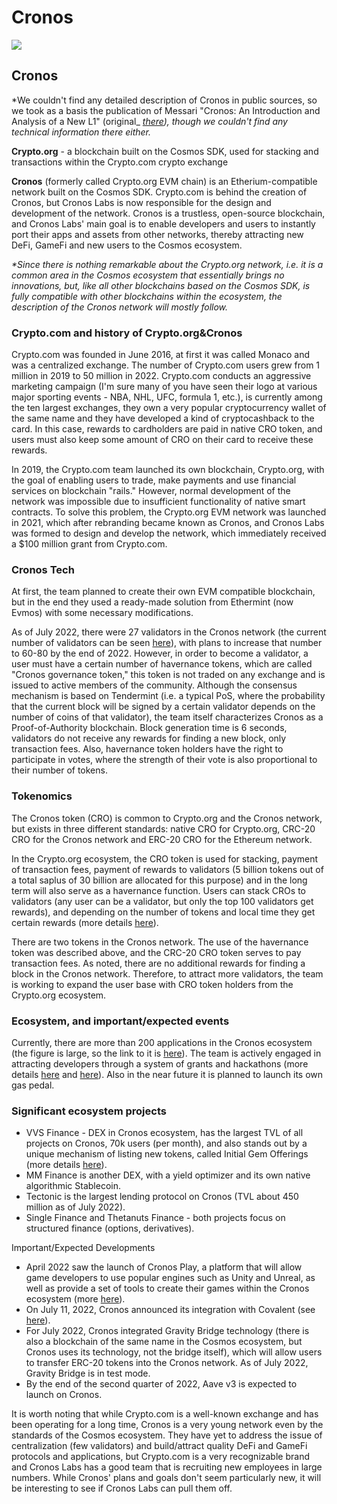 # Cronos

![](https://img1.teletype.in/files/c4/1c/c41c6fa0-b808-46bc-8dab-cce24266b892.png)

## Cronos <a href="#lint" id="lint"></a>

\*We couldn't find any detailed description of Cronos in public sources, so we took as a basis the publication of Messari "Cronos: An Introduction and Analysis of a New L1" (original\_ [_there_](https://messari.io/article/cronos-an-introduction-and-analysis-of-a-new-l1?referrer=list-view)_), though we couldn't find any technical information there either._

**Crypto.org** - a blockchain built on the Cosmos SDK, used for stacking and transactions within the Crypto.com crypto exchange

**Cronos** (formerly called Crypto.org EVM chain) is an Etherium-compatible network built on the Cosmos SDK. Crypto.com is behind the creation of Cronos, but Cronos Labs is now responsible for the design and development of the network. Cronos is a trustless, open-source blockchain, and Cronos Labs' main goal is to enable developers and users to instantly port their apps and assets from other networks, thereby attracting new DeFi, GameFi and new users to the Cosmos ecosystem.

_\*Since there is nothing remarkable about the Crypto.org network, i.e. it is a common area in the Cosmos ecosystem that essentially brings no innovations, but, like all other blockchains based on the Cosmos SDK, is fully compatible with other blockchains within the ecosystem, the description of the Cronos network will mostly follow._

### **Crypto.com and history of Crypto.org\&Cronos**

Crypto.com was founded in June 2016, at first it was called Monaco and was a centralized exchange. The number of Crypto.com users grew from 1 million in 2019 to 50 million in 2022. Crypto.com conducts an aggressive marketing campaign (I'm sure many of you have seen their logo at various major sporting events - NBA, NHL, UFC, formula 1, etc.), is currently among the ten largest exchanges, they own a very popular cryptocurrency wallet of the same name and they have developed a kind of cryptocashback to the card. In this case, rewards to cardholders are paid in native CRO token, and users must also keep some amount of CRO on their card to receive these rewards.

In 2019, the Crypto.com team launched its own blockchain, Crypto.org, with the goal of enabling users to trade, make payments and use financial services on blockchain "rails." However, normal development of the network was impossible due to insufficient functionality of native smart contracts. To solve this problem, the Crypto.org EVM network was launched in 2021, which after rebranding became known as Cronos, and Cronos Labs was formed to design and develop the network, which immediately received a $100 million grant from Crypto.com.

### **Cronos Tech**

At first, the team planned to create their own EVM compatible blockchain, but in the end they used a ready-made solution from Ethermint (now Evmos) with some necessary modifications.

As of July 2022, there were 27 validators in the Cronos network (the current number of validators can be seen [here](https://cronoscan.com/stat/miner/2?range=7\&blocktype=blocks)), with plans to increase that number to 60-80 by the end of 2022. However, in order to become a validator, a user must have a certain number of havernance tokens, which are called "Cronos governance token," this token is not traded on any exchange and is issued to active members of the community. Although the consensus mechanism is based on Tendermint (i.e. a typical PoS, where the probability that the current block will be signed by a certain validator depends on the number of coins of that validator), the team itself characterizes Cronos as a Proof-of-Authority blockchain. Block generation time is 6 seconds, validators do not receive any rewards for finding a new block, only transaction fees. Also, havernance token holders have the right to participate in votes, where the strength of their vote is also proportional to their number of tokens.

### **Tokenomics**

The Cronos token (CRO) is common to Crypto.org and the Cronos network, but exists in three different standards: native CRO for Crypto.org, CRC-20 CRO for the Cronos network and ERC-20 CRO for the Ethereum network.

In the Crypto.org ecosystem, the CRO token is used for stacking, payment of transaction fees, payment of rewards to validators (5 billion tokens out of a total saplus of 30 billion are allocated for this purpose) and in the long term will also serve as a havernance function. Users can stack CROs to validators (any user can be a validator, but only the top 100 validators get rewards), and depending on the number of tokens and local time they get certain rewards (more details [here](https://crypto.com/earn)).

There are two tokens in the Cronos network. The use of the havernance token was described above, and the CRC-20 CRO token serves to pay transaction fees. As noted, there are no additional rewards for finding a block in the Cronos network. Therefore, to attract more validators, the team is working to expand the user base with CRO token holders from the Crypto.org ecosystem.

### **Ecosystem, and important/expected events**

Currently, there are more than 200 applications in the Cronos ecosystem (the figure is large, so the link to it is [here](https://twitter.com/NewsCronos/status/1524554990454546432/photo/1)). The team is actively engaged in attracting developers through a system of grants and hackathons (more details [here](https://medium.com/cronos-chain/cronos-ecosystem-grants-7a4a2de3b721) and [here](https://hidorahacks.medium.com/cronos-hackathon-application-guide-up-to-500k-prize-pool-workshops-and-more-ed8d5c8f9dcc)). Also in the near future it is planned to launch its own gas pedal.

### **Significant ecosystem projects**

* VVS Finance - DEX in Cronos ecosystem, has the largest TVL of all projects on Cronos, 70k users (per month), and also stands out by a unique mechanism of listing new tokens, called Initial Gem Offerings (more details [here](https://medium.com/vvs-finance/introducing-vvs-initial-gem-offering-7802bc9aa383)).
* MM Finance is another DEX, with a yield optimizer and its own native algorithmic Stablecoin.
* Tectonic is the largest lending protocol on Cronos (TVL about 450 million as of July 2022).
* Single Finance and Thetanuts Finance - both projects focus on structured finance (options, derivatives).

Important/Expected Developments

* April 2022 saw the launch of Cronos Play, a platform that will allow game developers to use popular engines such as Unity and Unreal, as well as provide a set of tools to create their games within the Cronos ecosystem (more [here](https://medium.com/cronos-chain/cronos-announces-cronos-play-and-its-first-integration-with-chainsafe-gaming-sdk-523fdbc28d7)).
* On July 11, 2022, Cronos announced its integration with Covalent (see [here](https://medium.com/cronos-chain/covalent-integrates-with-cronos-blockchain-to-ease-data-access-for-developers-data-analysts-and-32879a424918)).
* For July 2022, Cronos integrated Gravity Bridge technology (there is also a blockchain of the same name in the Cosmos ecosystem, but Cronos uses its technology, not the bridge itself), which will allow users to transfer ERC-20 tokens into the Cronos network. As of July 2022, Gravity Bridge is in test mode.
* By the end of the second quarter of 2022, Aave v3 is expected to launch on Cronos.

It is worth noting that while Crypto.com is a well-known exchange and has been operating for a long time, Cronos is a very young network even by the standards of the Cosmos ecosystem. They have yet to address the issue of centralization (few validators) and build/attract quality DeFi and GameFi protocols and applications, but Crypto.com is a very recognizable brand and Cronos Labs has a good team that is recruiting new employees in large numbers. While Cronos' plans and goals don't seem particularly new, it will be interesting to see if Cronos Labs can pull them off.
